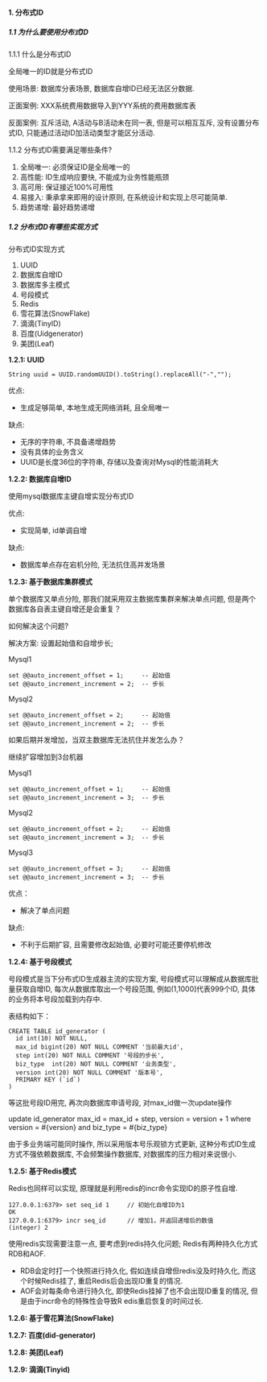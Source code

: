 #### 1. 分布式ID

##### 1.1 为什么要使用分布式ID

1.1.1 什么是分布式ID

全局唯一的ID就是分布式ID

使用场景: 数据库分表场景, 数据库自增ID已经无法区分数据.

正面案例: XXX系统费用数据导入到YYY系统的费用数据库表

反面案例: 互斥活动, A活动与B活动未在同一表, 但是可以相互互斥, 没有设置分布式ID, 只能通过活动ID加活动类型才能区分活动.

1.1.2 分布式ID需要满足哪些条件?

1. 全局唯一: 必须保证ID是全局唯一的
2. 高性能: ID生成响应要快, 不能成为业务性能瓶颈
3. 高可用: 保证接近100%可用性
4. 易接入: 秉承拿来即用的设计原则, 在系统设计和实现上尽可能简单.
5. 趋势递增: 最好趋势递增

##### 1.2 分布式ID有哪些实现方式

分布式ID实现方式

1. UUID
2. 数据库自增ID
3. 数据库多主模式
4. 号段模式
5. Redis
6. 雪花算法(SnowFlake)
7. 滴滴(TinyID)
8. 百度(Uidgenerator)
9. 美团(Leaf)

**1.2.1: UUID**

```
String uuid = UUID.randomUUID().toString().replaceAll("-","");
```

优点:

- 生成足够简单, 本地生成无网络消耗, 且全局唯一

缺点:

- 无序的字符串, 不具备递增趋势
- 没有具体的业务含义
- UUID是长度36位的字符串, 存储以及查询对Mysql的性能消耗大

**1.2.2: 数据库自增ID**

使用mysql数据库主键自增实现分布式ID

优点: 

- 实现简单, id单调自增

缺点:

- 数据库单点存在宕机分险, 无法抗住高并发场景

**1.2.3: 基于数据库集群模式**

单个数据库又单点分险, 那我们就采用双主数据库集群来解决单点问题, 但是两个数据库各自表主键自增还是会重复？

如何解决这个问题?

解决方案: 设置起始值和自增步长;

Mysql1

```
set @@auto_increment_offset = 1;     -- 起始值
set @@auto_increment_increment = 2;  -- 步长
```

Mysql2

```
set @@auto_increment_offset = 2;     -- 起始值
set @@auto_increment_increment = 2;  -- 步长
```

如果后期并发增加，当双主数据库无法抗住并发怎么办？

继续扩容增加到3台机器

Mysql1

```
set @@auto_increment_offset = 1;     -- 起始值
set @@auto_increment_increment = 3;  -- 步长
```

Mysql2

```
set @@auto_increment_offset = 2;     -- 起始值
set @@auto_increment_increment = 3;  -- 步长
```

Mysql3

```
set @@auto_increment_offset = 3;     -- 起始值
set @@auto_increment_increment = 3;  -- 步长
```

优点：

- 解决了单点问题

缺点:

- 不利于后期扩容, 且需要修改起始值, 必要时可能还要停机修改

**1.2.4: 基于号段模式**

号段模式是当下分布式ID生成器主流的实现方案, 号段模式可以理解成从数据库批量获取自增ID, 每次从数据库取出一个号段范围, 例如(1,1000]代表999个ID, 具体的业务将本号段加载到内存中.

表结构如下：

```
CREATE TABLE id_generator (
  id int(10) NOT NULL,
  max_id bigint(20) NOT NULL COMMENT '当前最大id',
  step int(20) NOT NULL COMMENT '号段的步长',
  biz_type	int(20) NOT NULL COMMENT '业务类型',
  version int(20) NOT NULL COMMENT '版本号',
  PRIMARY KEY (`id`)
) 
```

等这批号段ID用完, 再次向数据库申请号段, 对max_id做一次update操作

update id_generator max_id = max_id + step, version = version + 1 where version = #{version} and biz_type = #{biz_type}

由于多业务端可能同时操作, 所以采用版本号乐观锁方式更新, 这种分布式ID生成方式不强依赖数据库, 不会频繁操作数据库, 对数据库的压力相对来说很小.

**1.2.5: 基于Redis模式**

Redis也同样可以实现, 原理就是利用redis的incr命令实现ID的原子性自增.

```
127.0.0.1:6379> set seq_id 1     // 初始化自增ID为1
OK
127.0.0.1:6379> incr seq_id      // 增加1，并返回递增后的数值
(integer) 2
```

使用redis实现需要注意一点, 要考虑到redis持久化问题; Redis有两种持久化方式RDB和AOF.

- RDB会定时打一个快照进行持久化, 假如连续自增但redis没及时持久化, 而这个时候Redis挂了, 重启Redis后会出现ID重复的情况.
- AOF会对每条命令进行持久化, 即使Redis挂掉了也不会出现ID重复的情况, 但是由于incr命令的特殊性会导致R edis重启恢复的时间过长.

**1.2.6: 基于雪花算法(SnowFlake)**

**1.2.7: 百度(did-generator)**

**1.2.8: 美团(Leaf)**

**1.2.9: 滴滴(Tinyid)**





